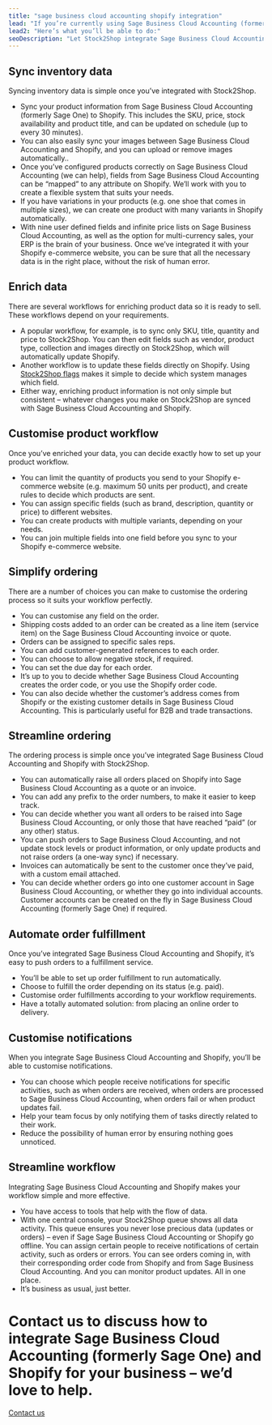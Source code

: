 ```yaml
---
title: "sage business cloud accounting shopify integration"
lead: "If you’re currently using Sage Business Cloud Accounting (formerly Sage One) as your ERP and Shopify as your e-commerce website, you’ll want them to talk to each other. That’s where Stock2Shop comes in: let us integrate Sage Business Cloud Accounting and Shopify to make your day-to-day business easier."
lead2: "Here’s what you’ll be able to do:"
seoDescription: "Let Stock2Shop integrate Sage Business Cloud Accounting (formerly Sage One) with Shopify and you'll be amazed how much more efficient your business becomes. Sync inventory data, simplify ordering, automate order fulfilment and more. Stock2Shop will work with you to create the perfect solution for your business."
---
```


Sync inventory data
-------------------

Syncing inventory data is simple once you’ve integrated with Stock2Shop.

*   Sync your product information from Sage Business Cloud Accounting (formerly Sage One) to Shopify. This includes the SKU, price, stock availability and product title, and can be updated on schedule (up to every 30 minutes).
*   You can also easily sync your images between Sage Business Cloud Accounting and Shopify, and you can upload or remove images automatically..
*   Once you’ve configured products correctly on Sage Business Cloud Accounting (we can help), fields from Sage Business Cloud Accounting can be “mapped” to any attribute on Shopify. We’ll work with you to create a flexible system that suits your needs.
*   If you have variations in your products (e.g. one shoe that comes in multiple sizes), we can create one product with many variants in Shopify automatically.
*   With nine user defined fields and infinite price lists on Sage Business Cloud Accounting, as well as the option for multi-currency sales, your ERP is the brain of your business. Once we’ve integrated it with your Shopify e-commerce website, you can be sure that all the necessary data is in the right place, without the risk of human error.

Enrich data
-----------

There are several workflows for enriching product data so it is ready to sell. These workflows depend on your requirements.

*   A popular workflow, for example, is to sync only SKU, title, quantity and price to Stock2Shop. You can then edit fields such as vendor, product type, collection and images directly on Stock2Shop, which will automatically update Shopify.
*   Another workflow is to update these fields directly on Shopify. Using [Stock2Shop flags](/documentation/key-concepts/flags "Stock2Shop flags") makes it simple to decide which system manages which field.
*   Either way, enriching product information is not only simple but consistent – whatever changes you make on Stock2Shop are synced with Sage Business Cloud Accounting and Shopify.

Customise product workflow
--------------------------

Once you’ve enriched your data, you can decide exactly how to set up your product workflow.

*   You can limit the quantity of products you send to your Shopify e-commerce website (e.g. maximum 50 units per product), and create rules to decide which products are sent.
*   You can assign specific fields (such as brand, description, quantity or price) to different websites.
*   You can create products with multiple variants, depending on your needs.
*   You can join multiple fields into one field before you sync to your Shopify e-commerce website.

Simplify ordering
-----------------

There are a number of choices you can make to customise the ordering process so it suits your workflow perfectly.

*   You can customise any field on the order.
*   Shipping costs added to an order can be created as a line item (service item) on the Sage Business Cloud Accounting invoice or quote.
*   Orders can be assigned to specific sales reps.
*   You can add customer-generated references to each order.
*   You can choose to allow negative stock, if required.
*   You can set the due day for each order.
*   It’s up to you to decide whether Sage Business Cloud Accounting creates the order code, or you use the Shopify order code.
*   You can also decide whether the customer’s address comes from Shopify or the existing customer details in Sage Business Cloud Accounting. This is particularly useful for B2B and trade transactions.

Streamline ordering
-------------------

The ordering process is simple once you’ve integrated Sage Business Cloud Accounting and Shopify with Stock2Shop.

*   You can automatically raise all orders placed on Shopify into Sage Business Cloud Accounting as a quote or an invoice.
*   You can add any prefix to the order numbers, to make it easier to keep track.
*   You can decide whether you want all orders to be raised into Sage Business Cloud Accounting, or only those that have reached “paid” (or any other) status.
*   You can push orders to Sage Business Cloud Accounting, and not update stock levels or product information, or only update products and not raise orders (a one-way sync) if necessary.
*   Invoices can automatically be sent to the customer once they’ve paid, with a custom email attached.
*   You can decide whether orders go into one customer account in Sage Business Cloud Accounting, or whether they go into individual accounts. Customer accounts can be created on the fly in Sage Business Cloud Accounting (formerly Sage One) if required.

Automate order fulfillment
--------------------------

Once you’ve integrated Sage Business Cloud Accounting and Shopify, it’s easy to push orders to a fulfillment service.

*   You’ll be able to set up order fulfillment to run automatically.
*   Choose to fulfill the order depending on its status (e.g. paid).
*   Customise order fulfillments according to your workflow requirements.
*   Have a totally automated solution: from placing an online order to delivery.

Customise notifications
-----------------------

When you integrate Sage Business Cloud Accounting and Shopify, you’ll be able to customise notifications.

*   You can choose which people receive notifications for specific activities, such as when orders are received, when orders are processed to Sage Business Cloud Accounting, when orders fail or when product updates fail.
*   Help your team focus by only notifying them of tasks directly related to their work.
*   Reduce the possibility of human error by ensuring nothing goes unnoticed.

Streamline workflow
-------------------

Integrating Sage Business Cloud Accounting and Shopify makes your workflow simple and more effective.

*   You have access to tools that help with the flow of data.
*   With one central console, your Stock2Shop queue shows all data activity. This queue ensures you never lose precious data (updates or orders) – even if Sage Sage Business Cloud Accounting or Shopify go offline. You can assign certain people to receive notifications of certain activity, such as orders or errors. You can see orders coming in, with their corresponding order code from Shopify and from Sage Business Cloud Accounting. And you can monitor product updates. All in one place.
*   It’s business as usual, just better.

Contact us to discuss how to integrate Sage Business Cloud Accounting (formerly Sage One) and Shopify for your business – we’d love to help.
============================================================================================================================================

[Contact us](/contact-us "Contact Stock2Shop")
